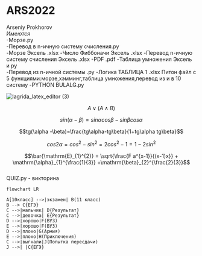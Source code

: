 # ARS2022
Arseniy Prokhorov  
*Имеются*  
  -Морзе.ру    
  -Перевод в n-ичную систему счисления.py  
  -Морзе Эксель  .xlsx
  -Число Фиббоначи Эксель  .xlsx
  -Перевод n-ичную систему счисления Эксель .xlsx
  -PDF  .pdf
  -Таблица умножения Эксель и py  
  -Перевод из n-ичной системы .py
  -Логика ТАБЛИЦА 1 .xlsx 
   Питон файл с 5 функциями:морзе,хэмминг,таблица умножения,перевод из и в 10 систему
  -PYTHON BULALG.py 
  
![lagrida_latex_editor (3)](https://user-images.githubusercontent.com/114455833/200458409-04114dbb-2929-4c78-9026-a2de3b80b06a.png) 

$$A \vee (A \wedge B)$$  

$$sin(\alpha-\beta)=sin\alpha cos\beta -sin\beta cos\alpha$$ 

$$tg(\alpha -\beta)=\frac{tg\alpha-tg\beta}{1+tg\alpha tg\beta}$$ 

$$cos2\alpha = cos^{2}-sin^{2}=2cos^{2}-1=1-2sin^{2}$$ 
 
$$\bar{\mathrm{E}_{1}^{2}} = \sqrt{\frac{F a^{x-1}}{(x-1)x}} + \mathrm{\alpha}_{1}^{\frac{1}{3}} +\mathrm{\beta}_{2}^{\frac{2}{3}}$$  
QUIZ.py - викторина  
```mermaid
flowchart LR

A[10класс] -->|экзамен| B(11 класс)
B --> C{ЕГЭ}
C -->|мальчик| D{Результат}
C -->|девочка| E{Результат}
D -->|хорошо|F(ВУЗ)
E -->|хорошо|F(ВУЗ)
D -->|плохо|G(Армия)
E -->|плохо|H(Приключения)
C -->|выгнали|J(Попытка пересдачи)
J -->| |C{ЕГЭ}
```


